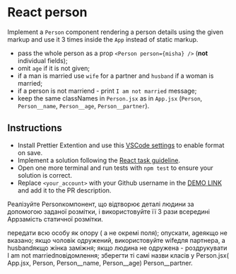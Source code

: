 # React person

Implement a `Person` component rendering a person details using the given markup
and use it 3 times inside the `App` instead of static markup.

- pass the whole person as a prop `<Person person={misha} />` (**not** individual fields);
- omit `age` if it is not given;
- if a man is married use `wife` for a partner and `husband` if a woman is married;
- if a person is not marriend - print `I am not married` message;
- keep the same classNames in `Person.jsx` as in `App.jsx` (`Person`, `Person__name`, `Person__age`, `Person__partner`).

## Instructions
- Install Prettier Extention and use this [VSCode settings](https://mate-academy.github.io/fe-program/tools/vscode/settings.json) to enable format on save.
- Implement a solution following the [React task guideline](https://github.com/mate-academy/react_task-guideline#react-tasks-guideline).
- Open one more terminal and run tests with `npm test` to ensure your solution is correct.
- Replace `<your_account>` with your Github username in the [DEMO LINK](https://wasik07.github.io/react_person/) and add it to the PR description.

Реалізуйте Personкомпонент, що відтворює деталі людини за допомогою заданої розмітки, і використовуйте її 3 рази всередині Appзамість статичної розмітки.

передати всю особу як опору <Person person={misha} />( а не окремі поля);
опускати, ageякщо не вказано;
якщо чоловік одружений, використовуйте wifeдля партнера, а husbandякщо жінка заміжня;
якщо людина не одружена - роздрукувати I am not marriedповідомлення;
зберегти ті самі назви класів у Person.jsx( App.jsx, Person, Person__name, Person__age) Person__partner.